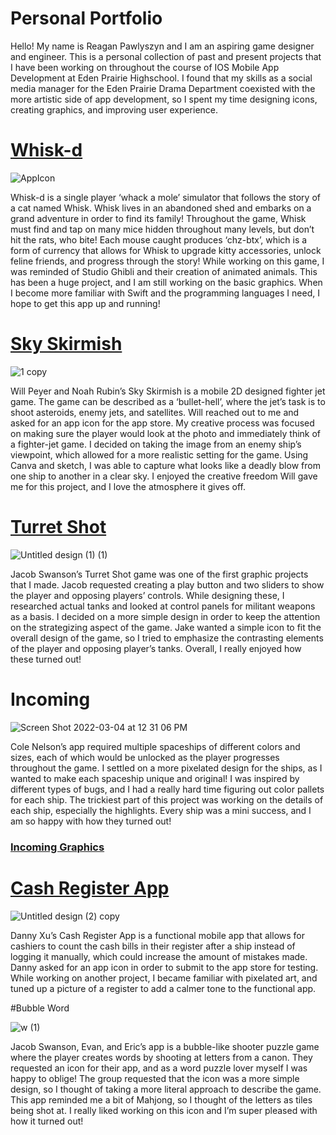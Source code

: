 # Personal Portfolio
Hello! My name is Reagan Pawlyszyn and I am an aspiring game designer and engineer. This is a personal collection of past and present projects that I have been working on throughout the course of IOS Mobile App Development at Eden Prairie Highschool. I found that my skills as a social media manager for the Eden Prairie Drama Department coexisted with the more artistic side of app development, so I spent my time designing icons, creating graphics, and improving user experience.

# [Whisk-d](https://github.com/ReaganPawlyszyn1/Whisk-d)

![AppIcon](https://user-images.githubusercontent.com/98762157/161795662-f5df446b-20a9-42ff-93c6-353b16a04a84.png)

Whisk-d is a single player ‘whack a mole’ simulator that follows the story of a cat named Whisk. Whisk lives in an abandoned shed and embarks on a grand adventure in order to find its family! Throughout the game, Whisk must find and tap on many mice hidden throughout many levels, but don’t hit the rats, who bite! Each mouse caught produces ‘chz-btx’, which is a form of currency that allows for Whisk to upgrade kitty accessories, unlock feline friends, and progress through the story! While working on this game, I was reminded of Studio Ghibli and their creation of animated animals. This has been a huge project, and I am still working on the basic graphics. When I become more familiar with Swift and the programming languages I need, I hope to get this app up and running!

# [Sky Skirmish](https://github.com/WillPeyer/SkySkirmish)

![1 copy](https://user-images.githubusercontent.com/98762157/161796275-2a16c99d-094e-4ec1-8749-d6612a7f0c64.png)

Will Peyer and Noah Rubin’s Sky Skirmish is a mobile 2D designed fighter jet game. The game can be described as a ‘bullet-hell’, where the jet’s task is to shoot asteroids, enemy jets, and satellites. Will reached out to me and asked for an app icon for the app store. My creative process was focused on making sure the player would look at the photo and immediately think of a fighter-jet game. I decided on taking the image from an enemy ship’s viewpoint, which allowed for a more realistic setting for the game. Using Canva and sketch, I was able to capture what looks like a deadly blow from one ship to another in a clear sky. I enjoyed the creative freedom Will gave me for this project, and I love the atmosphere it gives off.

# [Turret Shot](https://github.com/EPHS-iOS/Turret-Shot)

![Untitled design (1) (1)](https://user-images.githubusercontent.com/98762157/161796642-78395741-447a-4e02-ae29-015c7ba2874b.png)

Jacob Swanson’s Turret Shot game was one of the first graphic projects that I made. Jacob requested creating a play button and two sliders to show the player and opposing players’ controls. While designing these, I researched actual tanks and looked at control panels for militant weapons as a basis. I decided on a more simple design in order to keep the attention on the strategizing aspect of the game. Jake wanted a simple icon to fit the overall design of the game, so I tried to emphasize the contrasting elements of the player and opposing player’s tanks. Overall, I really enjoyed how these turned out! 

# Incoming

![Screen Shot 2022-03-04 at 12 31 06 PM](https://user-images.githubusercontent.com/98762157/161795971-b2125aa2-e0ad-47eb-b71e-0cdfc512a9aa.png)

Cole Nelson’s app required multiple spaceships of different colors and sizes, each of which would be unlocked as the player progresses throughout the game. I settled on a more pixelated design for the ships, as I wanted to make each spaceship unique and original! I was inspired by different types of bugs, and I had a really hard time figuring out color pallets for each ship. The trickiest part of this project was working on the details of each ship, especially the highlights. Every ship was a mini success, and I am so happy with how they turned out! 
### [Incoming Graphics](https://github.com/ReaganPawlyszyn1/IncomingGraphics/blob/main/README.md)

# [Cash Register App](https://github.com/RohitP123/Cash-Register-App)

![Untitled design (2) copy](https://user-images.githubusercontent.com/98762157/161796425-5a728759-3441-4a53-ae8d-b85423c5e653.png)

Danny Xu’s Cash Register App is a functional mobile app that allows for cashiers to count the cash bills in their register after a ship instead of logging it manually, which could increase the amount of mistakes made. Danny asked for an app icon in order to submit to the app store for testing. While working on another project, I became familiar with pixelated art, and tuned up a picture of a register to add a calmer tone to the functional app. 

#Bubble Word

![w (1)](https://user-images.githubusercontent.com/98762157/161795791-3e5c84e7-1ded-48c9-a597-b61dc0efa8a3.png)

Jacob Swanson, Evan, and Eric’s app is a bubble-like shooter puzzle game where the player creates words by shooting at letters from a canon. They requested an icon for their app, and as a word puzzle lover myself I was happy to oblige! The group requested that the icon was a more simple design, so I thought of taking a more literal approach to describe the game. This app reminded me a bit of Mahjong, so I thought of the letters as tiles being shot at. I really liked working on this icon and I’m super pleased with how it turned out!
